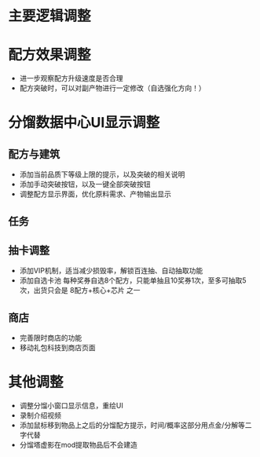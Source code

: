 ﻿# 主要逻辑调整

# 配方效果调整

* 进一步观察配方升级速度是否合理
* 配方突破时，可以对副产物进行一定修改（自选强化方向！）

# 分馏数据中心UI显示调整

## 配方与建筑

* 添加当前品质下等级上限的提示，以及突破的相关说明
* 添加手动突破按钮，以及一键全部突破按钮
* 调整配方显示界面，优化原料需求、产物输出显示

## 任务

## 抽卡调整

* 添加VIP机制，适当减少损毁率，解锁百连抽、自动抽取功能
* 添加自选卡池 每种奖券自选8个配方，只能单抽且10奖券1次，至多可抽取5次，出货只会是 8配方+核心+芯片 之一

## 商店

* 完善限时商店的功能
* 移动礼包科技到商店页面

# 其他调整

* 调整分馏小窗口显示信息，重绘UI
* 录制介绍视频
* 添加鼠标移到物品上之后的分馏配方提示，时间/概率这部分用点金/分解等二字代替
* 分馏塔虚影在mod提取物品后不会建造